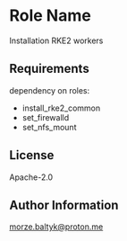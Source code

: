 Role Name
=========

Installation RKE2 workers

Requirements
------------

dependency on roles:
  - install_rke2_common
  - set_firewalld
  - set_nfs_mount

License
-------

Apache-2.0

Author Information
------------------

morze.baltyk@proton.me